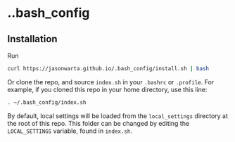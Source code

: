 # ..bash_config

## Installation

Run

```bash
curl https://jasonwarta.github.io/.bash_config/install.sh | bash
```

Or clone the repo, and source `index.sh` in your `.bashrc` or `.profile`.
For example, if you cloned this repo in your home directory, use this line:

```bash
. ~/.bash_config/index.sh
```

By default, local settings will be loaded from the `local_settings` directory at the root of this repo. This folder can be changed by editing the `LOCAL_SETTINGS` variable, found in `index.sh`.